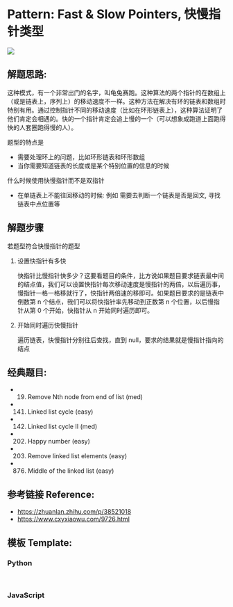 # Pattern: Fast & Slow Pointers, 快慢指针类型

<img src="https://pic2.zhimg.com/80/v2-2a365e4768a0ed84683257d2364a6e71_720w.jpg?source=1940ef5c" />


## **解题思路:**

这种模式，有一个非常出门的名字，叫龟兔赛跑。这种算法的两个指针的在数组上（或是链表上，序列上）的移动速度不一样。这种方法在解决有环的链表和数组时特别有用。通过控制指针不同的移动速度（比如在环形链表上），这种算法证明了他们肯定会相遇的。快的一个指针肯定会追上慢的一个（可以想象成跑道上面跑得快的人套圈跑得慢的人）。

题型的特点是
- 需要处理环上的问题，比如环形链表和环形数组 
- 当你需要知道链表的长度或是某个特别位置的信息的时候 

什么时候使用快慢指针而不是双指针
- 在单链表上不能往回移动的时候: 例如 需要去判断一个链表是否是回文, 寻找链表中点位置等

## **解题步骤**
若题型符合快慢指针的题型
1. 设置快指针有多快

   快指针比慢指针快多少？这要看题目的条件，比方说如果题目要求链表最中间的结点值，我们可以设置快指针每次移动速度是慢指针的两倍，以后遍历事，慢指针一格一格移就行了，快指针两倍速的移即可。如果题目要求的是链表中倒数第 n 个结点，我们可以将快指针率先移动到正数第 n 个位置，以后慢指针从第 0 个开始，快指针从 n 开始同时遍历即可。

2. 开始同时遍历快慢指针

   遍历链表，快慢指针分别往后查找，直到 null，要求的结果就是慢指针指向的结点

## **经典题目:**

- 19. Remove Nth node from end of list (med)
- 141. Linked list cycle (easy)
- 142. Linked list cycle II (med)
- 202. Happy number (easy)
- 203. Remove linked list elements (easy)
- 876. Middle of the linked list (easy)

## **参考链接 Reference:**

- https://zhuanlan.zhihu.com/p/38521018
- https://www.cxyxiaowu.com/9726.html 

## **模板 Template:**
### **Python**
```py
	
```

### **JavaScript**
```js

```